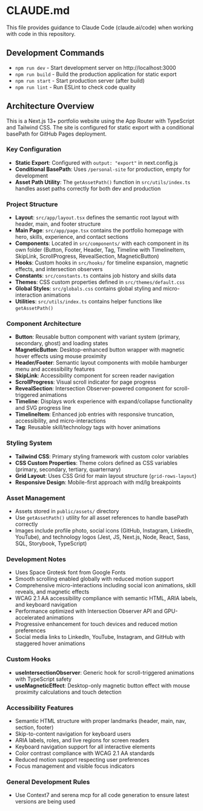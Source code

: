 # CLAUDE.md

This file provides guidance to Claude Code (claude.ai/code) when working with code in this repository.

## Development Commands

- `npm run dev` - Start development server on http://localhost:3000
- `npm run build` - Build the production application for static export
- `npm run start` - Start production server (after build)
- `npm run lint` - Run ESLint to check code quality

## Architecture Overview

This is a Next.js 13+ portfolio website using the App Router with TypeScript and Tailwind CSS. The site is configured for static export with a conditional basePath for GitHub Pages deployment.

### Key Configuration

- **Static Export**: Configured with `output: "export"` in next.config.js
- **Conditional BasePath**: Uses `/personal-site` for production, empty for development
- **Asset Path Utility**: The `getAssetPath()` function in `src/utils/index.ts` handles asset paths correctly for both dev and production

### Project Structure

- **Layout**: `src/app/layout.tsx` defines the semantic root layout with header, main, and footer structure
- **Main Page**: `src/app/page.tsx` contains the portfolio homepage with hero, skills, experience, and contact sections
- **Components**: Located in `src/components/` with each component in its own folder (Button, Footer, Header, Tag, Timeline with TimelineItem, SkipLink, ScrollProgress, RevealSection, MagneticButton)
- **Hooks**: Custom hooks in `src/hooks/` for timeline expansion, magnetic effects, and intersection observers
- **Constants**: `src/constants.ts` contains job history and skills data
- **Themes**: CSS custom properties defined in `src/themes/default.css`
- **Global Styles**: `src/globals.css` contains global styling and micro-interaction animations
- **Utilities**: `src/utils/index.ts` contains helper functions like `getAssetPath()`

### Component Architecture

- **Button**: Reusable button component with variant system (primary, secondary, ghost) and loading states
- **MagneticButton**: Desktop-enhanced button wrapper with magnetic hover effects using mouse proximity
- **Header/Footer**: Semantic layout components with mobile hamburger menu and accessibility features
- **SkipLink**: Accessibility component for screen reader navigation
- **ScrollProgress**: Visual scroll indicator for page progress
- **RevealSection**: Intersection Observer-powered component for scroll-triggered animations
- **Timeline**: Displays work experience with expand/collapse functionality and SVG progress line
- **TimelineItem**: Enhanced job entries with responsive truncation, accessibility, and micro-interactions
- **Tag**: Reusable skill/technology tags with hover animations

### Styling System

- **Tailwind CSS**: Primary styling framework with custom color variables
- **CSS Custom Properties**: Theme colors defined as CSS variables (primary, secondary, tertiary, quarternary)
- **Grid Layout**: Uses CSS Grid for main layout structure (`grid-rows-layout`)
- **Responsive Design**: Mobile-first approach with md/lg breakpoints

### Asset Management

- Assets stored in `public/assets/` directory
- Use `getAssetPath()` utility for all asset references to handle basePath correctly
- Images include profile photo, social icons (GitHub, Instagram, LinkedIn, YouTube), and technology logos (Jest, JS, Next.js, Node, React, Sass, SQL, Storybook, TypeScript)

### Development Notes

- Uses Space Grotesk font from Google Fonts
- Smooth scrolling enabled globally with reduced motion support
- Comprehensive micro-interactions including social icon animations, skill reveals, and magnetic effects
- WCAG 2.1 AA accessibility compliance with semantic HTML, ARIA labels, and keyboard navigation
- Performance optimized with Intersection Observer API and GPU-accelerated animations
- Progressive enhancement for touch devices and reduced motion preferences
- Social media links to LinkedIn, YouTube, Instagram, and GitHub with staggered hover animations

### Custom Hooks

- **useIntersectionObserver**: Generic hook for scroll-triggered animations with TypeScript safety
- **useMagneticEffect**: Desktop-only magnetic button effect with mouse proximity calculations and touch detection

### Accessibility Features

- Semantic HTML structure with proper landmarks (header, main, nav, section, footer)
- Skip-to-content navigation for keyboard users
- ARIA labels, roles, and live regions for screen readers
- Keyboard navigation support for all interactive elements
- Color contrast compliance with WCAG 2.1 AA standards
- Reduced motion support respecting user preferences
- Focus management and visible focus indicators

### General Development Rules
- Use Context7 and serena mcp for all code generation to ensure latest versions are being used